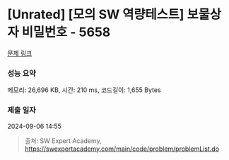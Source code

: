 # [Unrated] [모의 SW 역량테스트] 보물상자 비밀번호 - 5658 

[문제 링크](https://swexpertacademy.com/main/code/problem/problemDetail.do?contestProbId=AWXRUN9KfZ8DFAUo) 

### 성능 요약

메모리: 26,696 KB, 시간: 210 ms, 코드길이: 1,655 Bytes

### 제출 일자

2024-09-06 14:55



> 출처: SW Expert Academy, https://swexpertacademy.com/main/code/problem/problemList.do